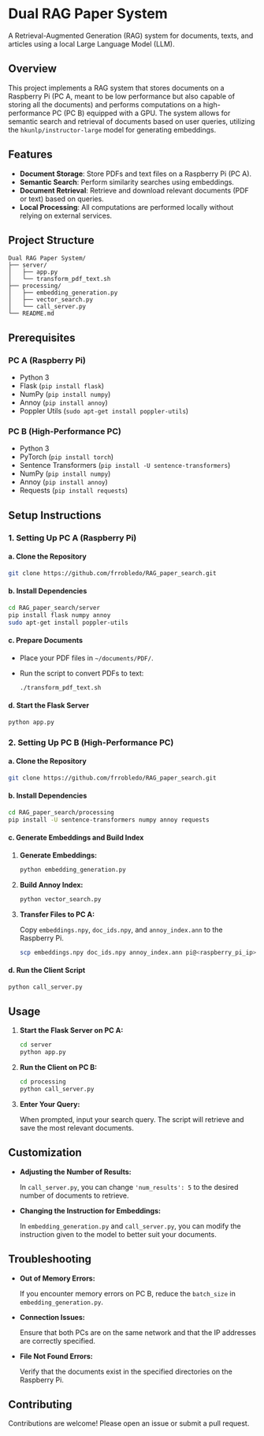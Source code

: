 # **Dual RAG Paper System**

A Retrieval-Augmented Generation (RAG) system for documents, texts, and articles using a local Large Language Model (LLM).

## **Overview**

This project implements a RAG system that stores documents on a Raspberry Pi (PC A, meant to be low performance but also capable of storing all the documents) and performs computations on a high-performance PC (PC B) equipped with a GPU. The system allows for semantic search and retrieval of documents based on user queries, utilizing the `hkunlp/instructor-large` model for generating embeddings.

## **Features**

- **Document Storage**: Store PDFs and text files on a Raspberry Pi (PC A).
- **Semantic Search**: Perform similarity searches using embeddings.
- **Document Retrieval**: Retrieve and download relevant documents (PDF or text) based on queries.
- **Local Processing**: All computations are performed locally without relying on external services.

## **Project Structure**

```
Dual RAG Paper System/
├── server/
│   ├── app.py
│   └── transform_pdf_text.sh
├── processing/
│   ├── embedding_generation.py
│   ├── vector_search.py
│   └── call_server.py
└── README.md
```

## **Prerequisites**

### **PC A (Raspberry Pi)**

- Python 3
- Flask (`pip install flask`)
- NumPy (`pip install numpy`)
- Annoy (`pip install annoy`)
- Poppler Utils (`sudo apt-get install poppler-utils`)

### **PC B (High-Performance PC)**

- Python 3
- PyTorch (`pip install torch`)
- Sentence Transformers (`pip install -U sentence-transformers`)
- NumPy (`pip install numpy`)
- Annoy (`pip install annoy`)
- Requests (`pip install requests`)

## **Setup Instructions**

### **1. Setting Up PC A (Raspberry Pi)**

#### **a. Clone the Repository**

```bash
git clone https://github.com/frrobledo/RAG_paper_search.git
```

#### **b. Install Dependencies**

```bash
cd RAG_paper_search/server
pip install flask numpy annoy
sudo apt-get install poppler-utils
```

#### **c. Prepare Documents**

- Place your PDF files in `~/documents/PDF/`.
- Run the script to convert PDFs to text:

  ```bash
  ./transform_pdf_text.sh
  ```

#### **d. Start the Flask Server**

```bash
python app.py
```

### **2. Setting Up PC B (High-Performance PC)**

#### **a. Clone the Repository**

```bash
git clone https://github.com/frrobledo/RAG_paper_search.git
```

#### **b. Install Dependencies**

```bash
cd RAG_paper_search/processing
pip install -U sentence-transformers numpy annoy requests
```

#### **c. Generate Embeddings and Build Index**

1. **Generate Embeddings:**

   ```bash
   python embedding_generation.py
   ```

2. **Build Annoy Index:**

   ```bash
   python vector_search.py
   ```

3. **Transfer Files to PC A:**

   Copy `embeddings.npy`, `doc_ids.npy`, and `annoy_index.ann` to the Raspberry Pi.

   ```bash
   scp embeddings.npy doc_ids.npy annoy_index.ann pi@<raspberry_pi_ip>:/home/pi/
   ```

#### **d. Run the Client Script**

```bash
python call_server.py
```

## **Usage**

1. **Start the Flask Server on PC A:**

   ```bash
   cd server
   python app.py
   ```

2. **Run the Client on PC B:**

   ```bash
   cd processing
   python call_server.py
   ```

3. **Enter Your Query:**

   When prompted, input your search query. The script will retrieve and save the most relevant documents.

## **Customization**

- **Adjusting the Number of Results:**

  In `call_server.py`, you can change `'num_results': 5` to the desired number of documents to retrieve.

- **Changing the Instruction for Embeddings:**

  In `embedding_generation.py` and `call_server.py`, you can modify the instruction given to the model to better suit your documents.

## **Troubleshooting**

- **Out of Memory Errors:**

  If you encounter memory errors on PC B, reduce the `batch_size` in `embedding_generation.py`.

- **Connection Issues:**

  Ensure that both PCs are on the same network and that the IP addresses are correctly specified.

- **File Not Found Errors:**

  Verify that the documents exist in the specified directories on the Raspberry Pi.

## **Contributing**

Contributions are welcome! Please open an issue or submit a pull request.

